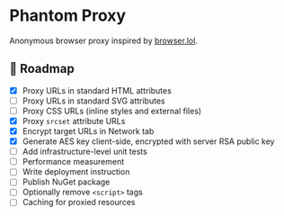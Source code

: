 # Phantom Proxy

Anonymous browser proxy inspired by [browser.lol](https://browser.lol).

## 📅 Roadmap
- [x] Proxy URLs in standard HTML attributes
- [ ] Proxy URLs in standard SVG attributes
- [ ] Proxy CSS URLs (inline styles and external files)
- [x] Proxy `srcset` attribute URLs
- [x] Encrypt target URLs in Network tab
- [x] Generate AES key client-side, encrypted with server RSA public key
- [ ] Add infrastructure-level unit tests
- [ ] Performance measurement
- [ ] Write deployment instruction
- [ ] Publish NuGet package
- [ ] Optionally remove `<script>` tags
- [ ] Caching for proxied resources
